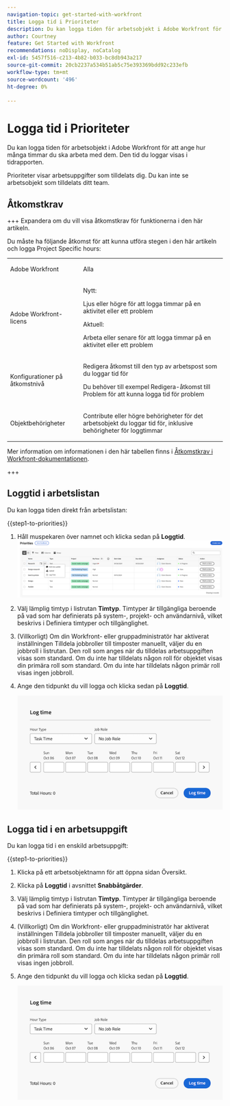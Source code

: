 ```yaml
---
navigation-topic: get-started-with-workfront
title: Logga tid i Prioriteter
description: Du kan logga tiden för arbetsobjekt i Adobe Workfront för att ange hur många timmar du ska arbeta med dem. Den tid du loggar visas i tidrapporten.
author: Courtney
feature: Get Started with Workfront
recommendations: noDisplay, noCatalog
exl-id: 5457f516-c213-4b82-b033-bc8db943a217
source-git-commit: 20cb2237a534b51ab5c75e393369bdd92c233efb
workflow-type: tm+mt
source-wordcount: '496'
ht-degree: 0%

---
```


# Logga tid i Prioriteter

Du kan logga tiden för arbetsobjekt i Adobe Workfront för att ange hur många timmar du ska arbeta med dem. Den tid du loggar visas i tidrapporten.

Prioriteter visar arbetsuppgifter som tilldelats dig. Du kan inte se arbetsobjekt som tilldelats ditt team.

## Åtkomstkrav

+++ Expandera om du vill visa åtkomstkrav för funktionerna i den här artikeln.

Du måste ha följande åtkomst för att kunna utföra stegen i den här artikeln och logga Project Specific hours:

<table style="table-layout:auto"> 
 <col> 
 <col> 
 <tbody> 
  <tr> 
   <td role="rowheader">Adobe Workfront</td> 
   <td> <p>Alla</p> </td> 
  </tr> 
  <tr> 
   <td role="rowheader">Adobe Workfront-licens</td> 
   <td> <p>Nytt: </p>
   <p>Ljus eller högre för att logga timmar på en aktivitet eller ett problem</p>
   <p>Aktuell: 
   <p>Arbeta eller senare för att logga timmar på en aktivitet eller ett problem</p> </td> 
  </tr> 
  <tr> 
   <td role="rowheader">Konfigurationer på åtkomstnivå</td> 
   <td> <p>Redigera åtkomst till den typ av arbetspost som du loggar tid för </p> <p>Du behöver till exempel Redigera-åtkomst till Problem för att kunna logga tid för problem</p> </td> 
  </tr> 
  <tr> 
   <td role="rowheader">Objektbehörigheter</td> 
   <td> <p>Contribute eller högre behörigheter för det arbetsobjekt du loggar tid för, inklusive behörigheter för loggtimmar</p> </td> 
  </tr> 
 </tbody> 
</table>

Mer information om informationen i den här tabellen finns i [Åtkomstkrav i Workfront-dokumentationen](/help/quicksilver/administration-and-setup/add-users/access-levels-and-object-permissions/access-level-requirements-in-documentation.md).

+++

## Loggtid i arbetslistan

Du kan logga tiden direkt från arbetslistan:

{{step1-to-priorities}}

1. Håll muspekaren över namnet och klicka sedan på **Loggtid**.
   ![](assets/update-log-upload.png)
1. Välj lämplig timtyp i listrutan **Timtyp**. Timtyper är tillgängliga beroende på vad som har definierats på system-, projekt- och användarnivå, vilket beskrivs i Definiera timtyper och tillgänglighet.

1. (Villkorligt) Om din Workfront- eller gruppadministratör har aktiverat inställningen Tilldela jobbroller till timposter manuellt, väljer du en jobbroll i listrutan. Den roll som anges när du tilldelas arbetsuppgiften visas som standard. Om du inte har tilldelats någon roll för objektet visas din primära roll som standard. Om du inte har tilldelats någon primär roll visas ingen jobbroll.

1. Ange den tidpunkt du vill logga och klicka sedan på **Loggtid**.

   ![](assets/log-time-dialog.png)

## Logga tid i en arbetsuppgift

Du kan logga tid i en enskild arbetsuppgift:

{{step1-to-priorities}}

1. Klicka på ett arbetsobjektnamn för att öppna sidan Översikt.
1. Klicka på **Loggtid** i avsnittet **Snabbåtgärder**.
1. Välj lämplig timtyp i listrutan **Timtyp**. Timtyper är tillgängliga beroende på vad som har definierats på system-, projekt- och användarnivå, vilket beskrivs i Definiera timtyper och tillgänglighet.
1. (Villkorligt) Om din Workfront- eller gruppadministratör har aktiverat inställningen Tilldela jobbroller till timposter manuellt, väljer du en jobbroll i listrutan. Den roll som anges när du tilldelas arbetsuppgiften visas som standard. Om du inte har tilldelats någon roll för objektet visas din primära roll som standard. Om du inte har tilldelats någon primär roll visas ingen jobbroll.

1. Ange den tidpunkt du vill logga och klicka sedan på **Loggtid**.

   ![](assets/log-time-dialog.png)
